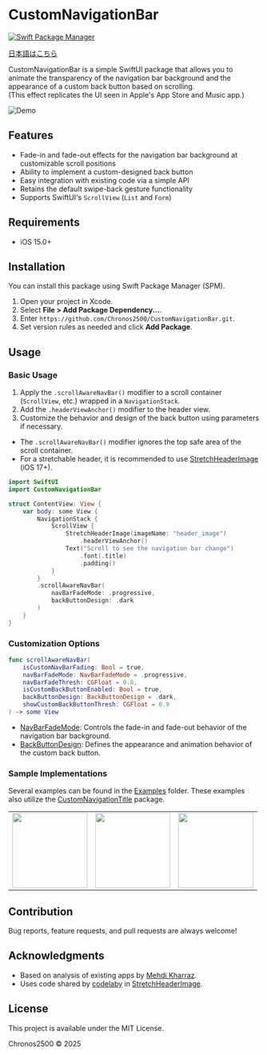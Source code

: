 # CustomNavigationBar

[![Swift Package Manager](https://img.shields.io/badge/Swift%20Package%20Manager-compatible-brightgreen.svg)](https://github.com/apple/swift-package-manager)

[日本語はこちら](README-ja.md)

CustomNavigationBar is a simple SwiftUI package that allows you to animate the transparency of the navigation bar background and the appearance of a custom back button based on scrolling.  
(This effect replicates the UI seen in Apple's App Store and Music app.)

![Demo](Assets/demo.gif)

## Features
- Fade-in and fade-out effects for the navigation bar background at customizable scroll positions
- Ability to implement a custom-designed back button
- Easy integration with existing code via a simple API
- Retains the default swipe-back gesture functionality
- Supports SwiftUI's `ScrollView` (`List` and `Form`)

## Requirements
- iOS 15.0+

## Installation
You can install this package using Swift Package Manager (SPM).

1. Open your project in Xcode.
2. Select **File > Add Package Dependency...**.
3. Enter `https://github.com/Chronos2500/CustomNavigationBar.git`.
4. Set version rules as needed and click **Add Package**.

## Usage

### Basic Usage
1. Apply the `.scrollAwareNavBar()` modifier to a scroll container (`ScrollView`, etc.) wrapped in a `NavigationStack`.
2. Add the `.headerViewAnchor()` modifier to the header view.
3. Customize the behavior and design of the back button using parameters if necessary.

* The `.scrollAwareNavBar()` modifier ignores the top safe area of the scroll container.
* For a stretchable header, it is recommended to use [StretchHeaderImage](Sources/CustomNavigationBar/Components/StretchHeaderImage.swift) (iOS 17+).

```swift
import SwiftUI
import CustomNavigationBar

struct ContentView: View {
    var body: some View {
        NavigationStack {
            ScrollView {
                StretchHeaderImage(imageName: "header_image")
                    .headerViewAnchor()
                Text("Scroll to see the navigation bar change")
                    .font(.title)
                    .padding()
            }
        }
        .scrollAwareNavBar(
            navBarFadeMode: .progressive,
            backButtonDesign: .dark
        )
    }
}
```


### Customization Options
``` swift
func scrollAwareNavBar(
    isCustomNavBarFading: Bool = true,
    navBarFadeMode: NavBarFadeMode = .progressive,
    navBarFadeThresh: CGFloat = 0.8,
    isCustomBackButtonEnabled: Bool = true,
    backButtonDesign: BackButtonDesign = .dark,
    showCustomBackButtonThresh: CGFloat = 0.9
) -> some View
```
* [NavBarFadeMode](Sources/CustomNavigationBar/NavBarFadeMode.swift): Controls the fade-in and fade-out behavior of the navigation bar background.  
* [BackButtonDesign](Sources/CustomNavigationBar/BackButtonDesign.swift): Defines the appearance and animation behavior of the custom back button.


### Sample Implementations
Several examples can be found in the [Examples](Examples/CustomNavigationBarExample/CustomNavigationTitleBar/ContentView.swift) folder. These examples also utilize the [CustomNavigationTitle](https://github.com/Chronos2500/CustomNavigationTitle) package.

<table>
  <tr>
    <td align="center"><img src="Assets/appstore_demo.gif" width="150"></td>
    <td align="center"><img src="Assets/musicapp1_demo.gif" width="150"></td>
    <td align="center"><img src="Assets/musicapp2_demo.gif" width="150"></td>
  </tr>
</table>

## Contribution
Bug reports, feature requests, and pull requests are always welcome!

## Acknowledgments
* Based on analysis of existing apps by [Mehdi Kharraz](https://x.com/imkh0).
* Uses code shared by [codelaby](https://x.com/codelaby/status/1891776284553793566) in [StretchHeaderImage](Sources/CustomNavigationBar/Components/StretchHeaderImage.swift).

## License
This project is available under the MIT License.

Chronos2500 © 2025


